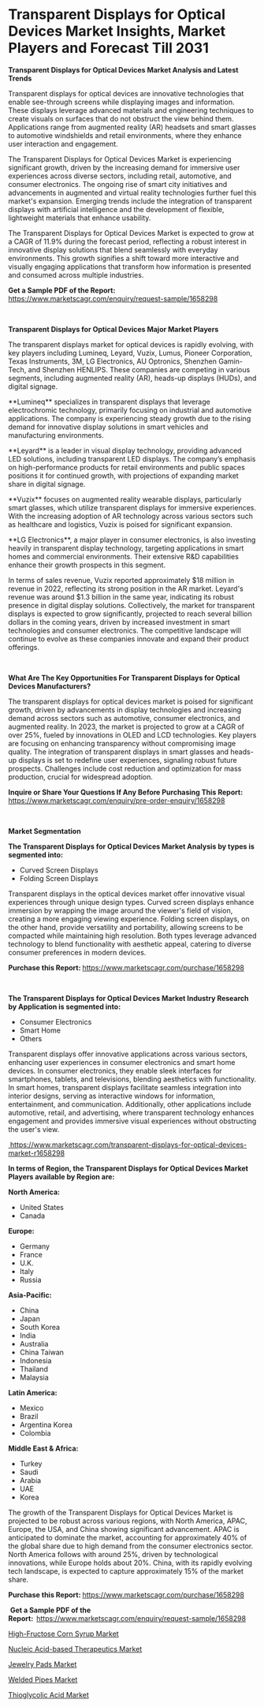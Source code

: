 <p><h1>Transparent Displays for Optical Devices Market Insights, Market Players and Forecast Till 2031</h1></p><p><strong>Transparent Displays for Optical Devices Market Analysis and Latest Trends</strong></p>
<p><p>Transparent displays for optical devices are innovative technologies that enable see-through screens while displaying images and information. These displays leverage advanced materials and engineering techniques to create visuals on surfaces that do not obstruct the view behind them. Applications range from augmented reality (AR) headsets and smart glasses to automotive windshields and retail environments, where they enhance user interaction and engagement.</p><p>The Transparent Displays for Optical Devices Market is experiencing significant growth, driven by the increasing demand for immersive user experiences across diverse sectors, including retail, automotive, and consumer electronics. The ongoing rise of smart city initiatives and advancements in augmented and virtual reality technologies further fuel this market's expansion. Emerging trends include the integration of transparent displays with artificial intelligence and the development of flexible, lightweight materials that enhance usability.</p><p>The Transparent Displays for Optical Devices Market is expected to grow at a CAGR of 11.9% during the forecast period, reflecting a robust interest in innovative display solutions that blend seamlessly with everyday environments. This growth signifies a shift toward more interactive and visually engaging applications that transform how information is presented and consumed across multiple industries.</p></p>
<p><strong>Get a Sample PDF of the Report:&nbsp;</strong> <a href="https://www.marketscagr.com/enquiry/request-sample/1658298?utm_campaign=1267&utm_medium=2&utm_source=Github&utm_content=ia&utm_term=28092024&utm_id=transparent-displays-for-optical-devices">https://www.marketscagr.com/enquiry/request-sample/1658298</a></p>
<p>&nbsp;</p>
<p><strong>Transparent Displays for Optical Devices Major Market Players</strong></p>
<p><p>The transparent displays market for optical devices is rapidly evolving, with key players including Lumineq, Leyard, Vuzix, Lumus, Pioneer Corporation, Texas Instruments, 3M, LG Electronics, AU Optronics, Shenzhen Gamin-Tech, and Shenzhen HENLIPS. These companies are competing in various segments, including augmented reality (AR), heads-up displays (HUDs), and digital signage.</p><p>**Lumineq** specializes in transparent displays that leverage electrochromic technology, primarily focusing on industrial and automotive applications. The company is experiencing steady growth due to the rising demand for innovative display solutions in smart vehicles and manufacturing environments.</p><p>**Leyard** is a leader in visual display technology, providing advanced LED solutions, including transparent LED displays. The company’s emphasis on high-performance products for retail environments and public spaces positions it for continued growth, with projections of expanding market share in digital signage.</p><p>**Vuzix** focuses on augmented reality wearable displays, particularly smart glasses, which utilize transparent displays for immersive experiences. With the increasing adoption of AR technology across various sectors such as healthcare and logistics, Vuzix is poised for significant expansion.</p><p>**LG Electronics**, a major player in consumer electronics, is also investing heavily in transparent display technology, targeting applications in smart homes and commercial environments. Their extensive R&D capabilities enhance their growth prospects in this segment.</p><p>In terms of sales revenue, Vuzix reported approximately $18 million in revenue in 2022, reflecting its strong position in the AR market. Leyard's revenue was around $1.3 billion in the same year, indicating its robust presence in digital display solutions. Collectively, the market for transparent displays is expected to grow significantly, projected to reach several billion dollars in the coming years, driven by increased investment in smart technologies and consumer electronics. The competitive landscape will continue to evolve as these companies innovate and expand their product offerings.</p></p>
<p>&nbsp;</p>
<p><strong>What Are The Key Opportunities For Transparent Displays for Optical Devices Manufacturers?</strong></p>
<p><p>The transparent displays for optical devices market is poised for significant growth, driven by advancements in display technologies and increasing demand across sectors such as automotive, consumer electronics, and augmented reality. In 2023, the market is projected to grow at a CAGR of over 25%, fueled by innovations in OLED and LCD technologies. Key players are focusing on enhancing transparency without compromising image quality. The integration of transparent displays in smart glasses and heads-up displays is set to redefine user experiences, signaling robust future prospects. Challenges include cost reduction and optimization for mass production, crucial for widespread adoption.</p></p>
<p><strong>Inquire or Share Your Questions If Any Before Purchasing This Report:</strong> <a href="https://www.marketscagr.com/enquiry/pre-order-enquiry/1658298?utm_campaign=1267&utm_medium=2&utm_source=Github&utm_content=ia&utm_term=28092024&utm_id=transparent-displays-for-optical-devices">https://www.marketscagr.com/enquiry/pre-order-enquiry/1658298</a></p>
<p>&nbsp;</p>
<p><strong>Market Segmentation</strong></p>
<p><strong>The Transparent Displays for Optical Devices Market Analysis by types is segmented into:</strong></p>
<p><ul><li>Curved Screen Displays</li><li>Folding Screen Displays</li></ul></p>
<p><p>Transparent displays in the optical devices market offer innovative visual experiences through unique design types. Curved screen displays enhance immersion by wrapping the image around the viewer's field of vision, creating a more engaging viewing experience. Folding screen displays, on the other hand, provide versatility and portability, allowing screens to be compacted while maintaining high resolution. Both types leverage advanced technology to blend functionality with aesthetic appeal, catering to diverse consumer preferences in modern devices.</p></p>
<p><strong>Purchase this Report:&nbsp;</strong><a href="https://www.marketscagr.com/purchase/1658298?utm_campaign=1267&utm_medium=2&utm_source=Github&utm_content=ia&utm_term=28092024&utm_id=transparent-displays-for-optical-devices">https://www.marketscagr.com/purchase/1658298</a></p>
<p>&nbsp;</p>
<p><strong>The Transparent Displays for Optical Devices Market Industry Research by Application is segmented into:</strong></p>
<p><ul><li>Consumer Electronics</li><li>Smart Home</li><li>Others</li></ul></p>
<p><p>Transparent displays offer innovative applications across various sectors, enhancing user experiences in consumer electronics and smart home devices. In consumer electronics, they enable sleek interfaces for smartphones, tablets, and televisions, blending aesthetics with functionality. In smart homes, transparent displays facilitate seamless integration into interior designs, serving as interactive windows for information, entertainment, and communication. Additionally, other applications include automotive, retail, and advertising, where transparent technology enhances engagement and provides immersive visual experiences without obstructing the user's view.</p></p>
<p><a href="https://www.marketscagr.com/transparent-displays-for-optical-devices-market-r1658298?utm_campaign=1267&utm_medium=2&utm_source=Github&utm_content=ia&utm_term=28092024&utm_id=transparent-displays-for-optical-devices">&nbsp;https://www.marketscagr.com/transparent-displays-for-optical-devices-market-r1658298</a></p>
<p><strong>In terms of Region, the Transparent Displays for Optical Devices Market Players available by Region are:</strong></p>
<p>
    <p> <strong> North America: </strong>
        <ul>
            <li>United States</li>
            <li>Canada</li>
        </ul>
        </p> 
    <p> <strong> Europe: </strong>
        <ul>
            <li>Germany</li>
            <li>France</li>
            <li>U.K.</li>
            <li>Italy</li>
            <li>Russia</li>
        </ul>
        </p> 
    <p> <strong> Asia-Pacific: </strong>
        <ul>
            <li>China</li>
            <li>Japan</li>
            <li>South Korea</li>
            <li>India</li>
            <li>Australia</li>
            <li>China Taiwan</li>
            <li>Indonesia</li>
            <li>Thailand</li>
            <li>Malaysia</li>
        </ul>
        </p> 
    <p> <strong> Latin America: </strong>
        <ul>
            <li>Mexico</li>
            <li>Brazil</li>
            <li>Argentina Korea</li>
            <li>Colombia</li>
        </ul>
        </p> 
    <p> <strong> Middle East & Africa: </strong>
        <ul>
            <li>Turkey</li>
            <li>Saudi</li>
            <li>Arabia</li>
            <li>UAE</li>
            <li>Korea</li>
        </ul>
    </p>
    </p>
<p><p>The growth of the Transparent Displays for Optical Devices Market is projected to be robust across various regions, with North America, APAC, Europe, the USA, and China showing significant advancement. APAC is anticipated to dominate the market, accounting for approximately 40% of the global share due to high demand from the consumer electronics sector. North America follows with around 25%, driven by technological innovations, while Europe holds about 20%. China, with its rapidly evolving tech landscape, is expected to capture approximately 15% of the market share.</p></p>
<p><strong>Purchase this Report: </strong><a href="https://www.marketscagr.com/purchase/1658298?utm_campaign=1267&utm_medium=2&utm_source=Github&utm_content=ia&utm_term=28092024&utm_id=transparent-displays-for-optical-devices">https://www.marketscagr.com/purchase/1658298</a></p>
<p>&nbsp;<strong>Get a Sample PDF of the Report:&nbsp;&nbsp;</strong><a href="https://www.marketscagr.com/enquiry/request-sample/1658298?utm_campaign=1267&utm_medium=2&utm_source=Github&utm_content=ia&utm_term=28092024&utm_id=transparent-displays-for-optical-devices">https://www.marketscagr.com/enquiry/request-sample/1658298</a></p>
<p><strong></strong></p>
<p><p><a href="https://issuu.com/reportprime-2/docs/high-fructose-corn-syrup-market-siz_e4d68b619b25c9?utm_campaign=1267&utm_medium=2&utm_source=Github&utm_content=ia&utm_term=28092024&utm_id=transparent-displays-for-optical-devices">High-Fructose Corn Syrup Market</a></p><p><a href="https://issuu.com/reportprime-2/docs/nucleic-acid-based-therapeutics-mar_b395438b5cf9b5?utm_campaign=1267&utm_medium=2&utm_source=Github&utm_content=ia&utm_term=28092024&utm_id=transparent-displays-for-optical-devices">Nucleic Acid-based Therapeutics Market</a></p><p><a href="https://www.linkedin.com/pulse/strategic-insights-global-jewelry-pads-market-trends-2024-2031-xuscf?trackingId=r3AYwTaaSoyk3aoX9%2FIeeQ%3D%3D&utm_campaign=1267&utm_medium=2&utm_source=Github&utm_content=ia&utm_term=28092024&utm_id=transparent-displays-for-optical-devices">Jewelry Pads Market</a></p><p><a href="https://www.linkedin.com/pulse/welded-pipes-market-outlook-complete-industry-analysis-1df5c?trackingId=%2FI4dVVAGTl6uXZRKuZdJBg%3D%3D&utm_campaign=1267&utm_medium=2&utm_source=Github&utm_content=ia&utm_term=28092024&utm_id=transparent-displays-for-optical-devices">Welded Pipes Market</a></p><p><a href="https://www.linkedin.com/pulse/thioglycolic-acid-industry-sector-new-technologies-market-impact-jxfuc?trackingId=7QyzNcyiSpWYqtBvwhVXUw%3D%3D&utm_campaign=1267&utm_medium=2&utm_source=Github&utm_content=ia&utm_term=28092024&utm_id=transparent-displays-for-optical-devices">Thioglycolic Acid Market</a></p></p>